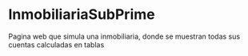 # InmobiliariaSubPrime
Pagina web que simula una inmobiliaria, donde se muestran todas sus cuentas calculadas en tablas
